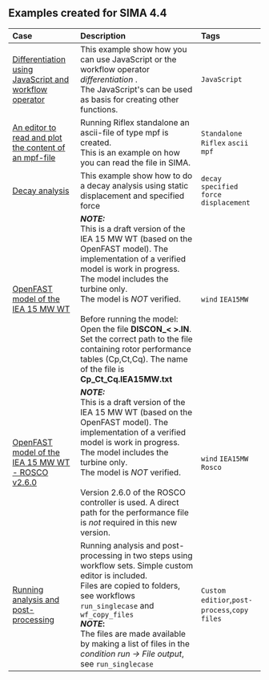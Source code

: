 ## Examples created for SIMA 4.4


  

| Case | Description    |Tags|
|:---|:---|:---|
| [Differentiation using JavaScript and workflow operator](differentiate_using_javascript.stask)| This example show how you can use JavaScript or the workflow operator _differentiation_ . <br />The JavaScript's can be used as basis for creating other functions. |`JavaScript`|
| [An editor to read and plot the content of an mpf-file](mpf_plotter.stask)| Running Riflex standalone an ascii-file of type mpf is created. <br /> This is an example on how you can read the file in SIMA.|`Standalone` `Riflex` `ascii` `mpf`|
| [Decay analysis](decay_examples.stask)| This example show how to do a decay analysis using static displacement and specified force | `decay` `specified force` `displacement`|
| [OpenFAST model of the IEA 15 MW WT](IEA15MW_turbine_only_draft_version_20221007.stask) | **_NOTE:_** <br /> This is a draft version of the IEA 15 MW WT (based on the OpenFAST model). The implementation of a verified model is work in progress. <br />The model includes the turbine only. <br />The model is _NOT_ verified. <br /> <br />  Before running the model:<br /> Open the file **DISCON_< >.IN**. Set the correct path to the file containing rotor performance tables (Cp,Ct,Cq). The name of the file is **Cp_Ct_Cq.IEA15MW.txt** |`wind` `IEA15MW`|
| [OpenFAST model of the IEA 15 MW WT - ROSCO v2.6.0](IEA15MW_ROSCO2.6.0_turbine_only_draft_version_20221021.stask) | **_NOTE:_** <br /> This is a draft version of the IEA 15 MW WT (based on the OpenFAST model). The implementation of a verified model is work in progress. <br />The model includes the turbine only. <br />The model is _NOT_ verified. <br /> <br />  Version 2.6.0 of the ROSCO controller is used. A direct path for the performance file is _not_ required in this new version.|`wind` `IEA15MW` `Rosco`|
| [Running analysis and post-processing ](RunAndPostProcSeparate_copyFilescopyResults.stask)| Running analysis and post-processing in two steps using workflow sets. Simple custom editor is included. <br/> Files are copied to folders, see workflows `run_singlecase` and `wf_copy_files` <br/> **_NOTE_:** <br/> The files are made available by making a list of files in the _condition run -> File output_, see  `run_singlecase`   |`Custom editior`,`post-process`,`copy files`|


<!---#That is so funny! :joy: :tent:-->

<!---
- [Comparison Marine growth conditionset](comparison_marine_growth_conditionset_in_wf_set_with_CE_report.stask)
  - Model marine marine growth. 
    - Example includes a custom editor and a report generator.
- [How to use error log in a workflow set](Error_log_example_with_two_sets.stask)
  - Log of the failed cases a stored to file
- [Condition and workflow as input](Example_condition_and_workflow_as_input_report.stask)
- [Post processor operators](examplePostProcessorOperators.stask)
  - This is included in SIMA 4.2.0
- [Pass signal to an Excel file](Example_send_signals_to_Excel_sheets.stask)
- [Store data to file](storeDataToFiles.stask)

-->